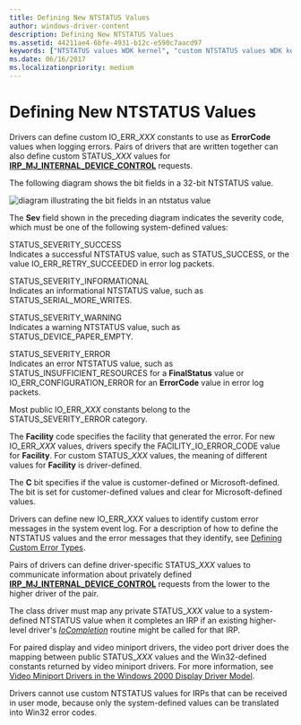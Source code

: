 ```yaml
---
title: Defining New NTSTATUS Values
author: windows-driver-content
description: Defining New NTSTATUS Values
ms.assetid: 44211ae4-6bfe-4931-b12c-e590c7aacd97
keywords: ["NTSTATUS values WDK kernel", "custom NTSTATUS values WDK kernel", "IO_ERR_XXX values"]
ms.date: 06/16/2017
ms.localizationpriority: medium
---
```


# Defining New NTSTATUS Values





Drivers can define custom IO\_ERR\_*XXX* constants to use as **ErrorCode** values when logging errors. Pairs of drivers that are written together can also define custom STATUS\_*XXX* values for [**IRP\_MJ\_INTERNAL\_DEVICE\_CONTROL**](https://msdn.microsoft.com/library/windows/hardware/ff550766) requests.

The following diagram shows the bit fields in a 32-bit NTSTATUS value.

![diagram illustrating the bit fields in an ntstatus value](images/16ntstat.png)

The **Sev** field shown in the preceding diagram indicates the severity code, which must be one of the following system-defined values:

<a href="" id="status-severity-success"></a>STATUS\_SEVERITY\_SUCCESS  
Indicates a successful NTSTATUS value, such as STATUS\_SUCCESS, or the value IO\_ERR\_RETRY\_SUCCEEDED in error log packets.

<a href="" id="status-severity-informational"></a>STATUS\_SEVERITY\_INFORMATIONAL  
Indicates an informational NTSTATUS value, such as STATUS\_SERIAL\_MORE\_WRITES.

<a href="" id="status-severity-warning"></a>STATUS\_SEVERITY\_WARNING  
Indicates a warning NTSTATUS value, such as STATUS\_DEVICE\_PAPER\_EMPTY.

<a href="" id="status-severity-error"></a>STATUS\_SEVERITY\_ERROR  
Indicates an error NTSTATUS value, such as STATUS\_INSUFFICIENT\_RESOURCES for a **FinalStatus** value or IO\_ERR\_CONFIGURATION\_ERROR for an **ErrorCode** value in error log packets.

Most public IO\_ERR\_*XXX* constants belong to the STATUS\_SEVERITY\_ERROR category.

The **Facility** code specifies the facility that generated the error. For new IO\_ERR\_*XXX* values, drivers specify the FACILITY\_IO\_ERROR\_CODE value for **Facility**. For custom STATUS\_*XXX* values, the meaning of different values for **Facility** is driver-defined.

The **C** bit specifies if the value is customer-defined or Microsoft-defined. The bit is set for customer-defined values and clear for Microsoft-defined values.

Drivers can define new IO\_ERR\_*XXX* values to identify custom error messages in the system event log. For a description of how to define the NTSTATUS values and the error messages that they identify, see [Defining Custom Error Types](defining-custom-error-types.md).

Pairs of drivers can define driver-specific STATUS\_*XXX* values to communicate information about privately defined [**IRP\_MJ\_INTERNAL\_DEVICE\_CONTROL**](https://msdn.microsoft.com/library/windows/hardware/ff550766) requests from the lower to the higher driver of the pair.

The class driver must map any private STATUS\_*XXX* value to a system-defined NTSTATUS value when it completes an IRP if an existing higher-level driver's [*IoCompletion*](https://msdn.microsoft.com/library/windows/hardware/ff548354) routine might be called for that IRP.

For paired display and video miniport drivers, the video port driver does the mapping between public STATUS\_*XXX* values and the Win32-defined constants returned by video miniport drivers. For more information, see [Video Miniport Drivers in the Windows 2000 Display Driver Model](https://msdn.microsoft.com/library/windows/hardware/ff570509).

Drivers cannot use custom NTSTATUS values for IRPs that can be received in user mode, because only the system-defined values can be translated into Win32 error codes.

 

 




